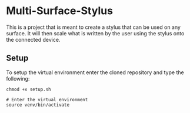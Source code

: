 # Multi-Surface-Stylus

This is a project that is meant to create a stylus that can be used on any surface.
It will then scale what is written by the user using the stylus onto the connected device.

## Setup

To setup the virtual environment enter the cloned repository and type the following:

```# Make the setup file executable
chmod +x setup.sh

# Enter the virtual environment
source venv/bin/activate
```
